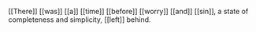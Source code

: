 [[There]] [[was]] [[a]] [[time]] [[before]] [[worry]] [[and]] [[sin]], a state of completeness and simplicity, [[left]] behind. 